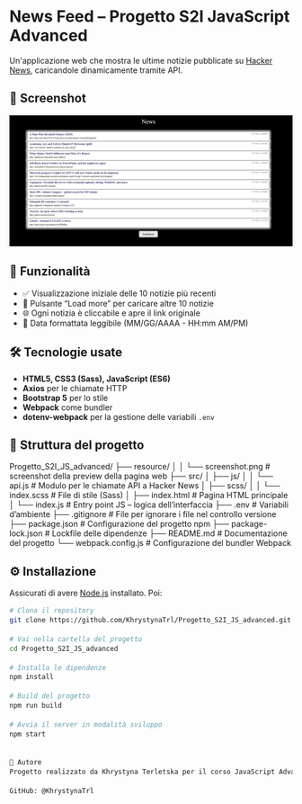 # News Feed – Progetto S2I JavaScript Advanced

Un'applicazione web che mostra le ultime notizie pubblicate su [Hacker News](https://hacker-news.firebaseio.com/v0/), caricandole dinamicamente tramite API.

## 📸 Screenshot

![Screenshot](/resource/screenshot_pagina_news.png)

## 🚀 Funzionalità

- ✅ Visualizzazione iniziale delle 10 notizie più recenti
- 🔁 Pulsante “Load more” per caricare altre 10 notizie
- 🌐 Ogni notizia è cliccabile e apre il link originale
- 📅 Data formattata leggibile (MM/GG/AAAA - HH:mm AM/PM)

## 🛠️ Tecnologie usate

- **HTML5, CSS3 (Sass), JavaScript (ES6)**
- **Axios** per le chiamate HTTP
- **Bootstrap 5** per lo stile
- **Webpack** come bundler
- **dotenv-webpack** per la gestione delle variabili `.env`

## 📁 Struttura del progetto

Progetto_S2I_JS_advanced/
├── resource/
│ │ └── screenshot.png # screenshot della preview della pagina web
├── src/
│ ├── js/
│ │ └── api.js # Modulo per le chiamate API a Hacker News
│ ├── scss/
│ │ └── index.scss # File di stile (Sass)
│ ├── index.html # Pagina HTML principale
│ └── index.js # Entry point JS – logica dell’interfaccia
├── .env # Variabili d’ambiente
├── .gitignore # File per ignorare i file nel controllo versione
├── package.json # Configurazione del progetto npm
├── package-lock.json # Lockfile delle dipendenze
├── README.md # Documentazione del progetto
└── webpack.config.js # Configurazione del bundler Webpack

## ⚙️ Installazione

Assicurati di avere [Node.js](https://nodejs.org/) installato. Poi:

```bash
# Clona il repository
git clone https://github.com/KhrystynaTrl/Progetto_S2I_JS_advanced.git

# Vai nella cartella del progetto
cd Progetto_S2I_JS_advanced

# Installa le dipendenze
npm install

# Build del progetto
npm run build

# Avvia il server in modalità sviluppo
npm start


👤 Autore
Progetto realizzato da Khrystyna Terletska per il corso JavaScript Advanced.

GitHub: @KhrystynaTrl
```
